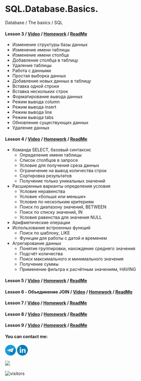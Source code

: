 # SQL.Database.Basics.
Database / The basics / SQL

#### Lesson 3 / [Video]() / [Homework](https://github.com/Mybono/SQL.Database.Basics./blob/main/lesson3.md) / [ReadMe](https://docs.google.com/document/d/1BzlsgcwrzI0epqYkaQXpmpyNwBDy_a-kGU5MHKUm64s/edit#)
  + Изменение структуры базы данных 
  + Изменение имени таблицы
  + Изменение имени столбца
  + Добавление столбца в таблицу
  + Удаление таблицы
  + Работа с данными
  + Простая выборка данных
  + Добавление новых данных в таблицу
  + Вставка одной строки
  + Вставка нескольких строк
  + Форматирование вывода данных
  + Режим вывода column
  + Режим вывода insert
  + Режим вывода line
  + Режим вывода tabs
  + Обновление существующих данных
  + Удаление данных
#### Lesson 4 / [Video]() / [Homework](https://github.com/Mybono/SQL.Database.Basics./blob/main/lesson4.md) / [ReadMe](https://docs.google.com/document/d/1BzlsgcwrzI0epqYkaQXpmpyNwBDy_a-kGU5MHKUm64s/edit#)
- Команда SELECT, базовый синтаксис
  + Определение имени таблицы
  + Список столбцов в запросе
  + Условие для получения среза данных
  + Ограничение на вывод количества строк
  + Сортировка результатов
  + Получение только уникальных значений
- Расширенные варианты определения условия
  - Условие неравенства
  - Условие «больше или меньше»
  - Условие по нескольким критериям
  - Поиск по диапазону значений, BETWEEN
  - Поиск по списку значений, IN
  - Условия равенства для значения NULL
- Арифметические операции
- Использование встроенных функций
  - Поиск по шаблону, LIKE
  - Функции для работы с датой и временем
- Агрегирование данных
  - Понятие группировки, нахождение среднего значения
  - Подсчёт количества
  - Поиск максимального и минимального значения
  - Получение суммы
  - Применение фильтра к расчётным значениям, HAVING

#### Lesson 5 / [Video]() / [Homework](https://github.com/Mybono/SQL.Database.Basics./blob/main/lesson5.md) / [ReadMe](https://docs.google.com/document/d/1BzlsgcwrzI0epqYkaQXpmpyNwBDy_a-kGU5MHKUm64s/edit#)
#### Lesson 6 - Объединение JOIN / [Video](https://youtu.be/fsEur5eIGN4) / [Homework](https://github.com/Mybono/SQL.Database.Basics./blob/main/lesson6.md) / [ReadMe](https://docs.google.com/document/d/1R5iV11UctEf_cthAd4lJPcDtelGjVlCTbtbyf6r0nQk/edit#heading=h.gjdgxs)
#### Lesson 7 / [Video]() / [Homework]() / [ReadMe](https://docs.google.com/document/d/1BzlsgcwrzI0epqYkaQXpmpyNwBDy_a-kGU5MHKUm64s/edit#)
#### Lesson 8 / [Video]() / [Homework]() / [ReadMe](https://docs.google.com/document/d/1BzlsgcwrzI0epqYkaQXpmpyNwBDy_a-kGU5MHKUm64s/edit#)
#### Lesson 9 / [Video]() / [Homework]() / [ReadMe](https://docs.google.com/document/d/1BzlsgcwrzI0epqYkaQXpmpyNwBDy_a-kGU5MHKUm64s/edit#)



#### You can contact me:
[![telegram][logotelegram]][telegram]
[![linkedin][logolinkedin]][linkedin]

![]( "wp")

![visitors](https://visitor-badge.glitch.me/badge?page_id=https://github.com/Mybono/SQL.Database.Basics)


[telegram]: https://t.me/def4get
[logotelegram]: https://github.com/Mybono/Mybono/blob/main/assets/telegran%2035%20px.png
[linkedin]: http://linkedin.com/def-say-hello
[logolinkedin]: https://github.com/Mybono/Mybono/blob/main/assets/linedin%2035px.png
[linkedin]: https://github.com/Mybono/Mybono/blob/main/assets/linkedin.png
